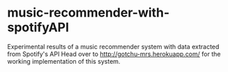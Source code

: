 # music-recommender-with-spotifyAPI
Experimental results of a music recommender system with data extracted from Spotify's API
Head over to http://gotchu-mrs.herokuapp.com/ for the working implementation of this system. 
